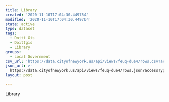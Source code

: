 ```yaml
---
title: Library
created: '2020-11-10T17:04:30.449754'
modified: '2020-11-10T17:04:30.449764'
state: active
type: dataset
tags:
  - Doitt Gis
  - Doittgis
  - Library
groups:
  - Local Government
csv_url: 'https://data.cityofnewyork.us/api/views/feuq-due4/rows.csv?accessType=DOWNLOAD'
json_url: >-
  https://data.cityofnewyork.us/api/views/feuq-due4/rows.json?accessType=DOWNLOAD
layout: post

---
```

Library
